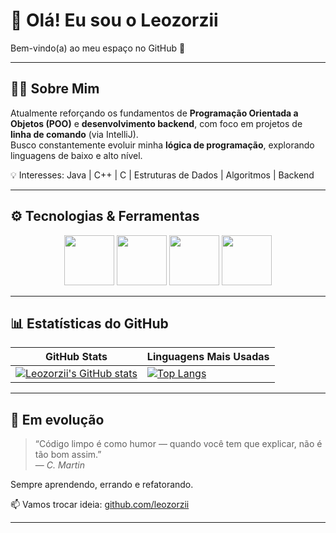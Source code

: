 # 👋 Olá! Eu sou o Leozorzii  
Bem-vindo(a) ao meu espaço no GitHub 🚀

---

## 👨‍💻 Sobre Mim
Atualmente reforçando os fundamentos de **Programação Orientada a Objetos (POO)** e **desenvolvimento backend**, com foco em projetos de **linha de comando** (via IntelliJ).  
Busco constantemente evoluir minha **lógica de programação**, explorando linguagens de baixo e alto nível.

💡 Interesses: Java | C++ | C | Estruturas de Dados | Algoritmos | Backend

---

## ⚙️ Tecnologias & Ferramentas

<p align="center">
  <img src="https://cdn.jsdelivr.net/gh/devicons/devicon/icons/java/java-original.svg" width="80"/>
  <img src="https://cdn.jsdelivr.net/gh/devicons/devicon/icons/cplusplus/cplusplus-original.svg" width="80"/>
  <img src="https://cdn.jsdelivr.net/gh/devicons/devicon/icons/vscode/vscode-original.svg" width="80"/>
  <img src="https://cdn.jsdelivr.net/gh/devicons/devicon/icons/intellij/intellij-original.svg" width="80"/>
</p>

---

## 📊 Estatísticas do GitHub

| GitHub Stats | Linguagens Mais Usadas |
|---------------|------------------------|
| [![Leozorzii's GitHub stats](https://github-readme-stats.vercel.app/api?username=leozorzii&show_icons=true&theme=tokyonight&hide_title=true)](https://github.com/leozorzii) | [![Top Langs](https://github-readme-stats.vercel.app/api/top-langs/?username=leozorzii&layout=compact&theme=tokyonight&hide_title=true)](https://github.com/leozorzii) |

---

## 🧠 Em evolução
> “Código limpo é como humor — quando você tem que explicar, não é tão bom assim.”  
> — *C. Martin*

Sempre aprendendo, errando e refatorando.  

📫 Vamos trocar ideia: [github.com/leozorzii](https://github.com/leozorzii)

---
